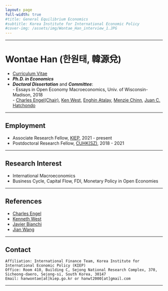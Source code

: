 ```yaml
---
layout: page
full-width: true
#title: General Equilibrium Economics
#subtitle: Korea Institute for International Economic Policy
#cover-img: /assets/img/Wontae_Han_interview_1.JPG
---
```


<hr size="2px">

# Wontae Han (한원태, 韓源兌) 
* [Curriculum Vitae](https://econhanwt.github.io/my_docs/2023_04_WontaeHan_CV.pdf)
* _**Ph.D. in Economics**_ 
* _**Doctoral Dissertation**_ and _**Committee**_: <br>
  -&nbsp;Essays in Open Economy Macroeconomics, Univ. of Wisconsin-Madison, 2018 <br>
  -&nbsp;[Charles Engel(Chair)](https://www.ssc.wisc.edu/~cengel/), [Ken West](https://www.ssc.wisc.edu/~kwest/), [Enghin Atalay](https://enghinatalay.github.io/), [Menzie Chinn](https://www.ssc.wisc.edu/~mchinn/), [Juan C. Hatchondo](https://sites.google.com/site/juancarloshatchondo/)

<hr size="2px">

## Employment 
* Associate Research Fellow, [KIEP](https://www.kiep.go.kr/eng/), 2021 - present 
* Postdoctoral Research Fellow, [CUHK(SZ)](https://sme.cuhk.edu.cn/en), 2018 - 2021 

<hr size="2px">

## Research Interest
* International Macroeconomics 
* Business Cycle, Capital Flow, FDI, Monetary Policy in Open Economies 

<hr size="2px">

## References
* [Charles Engel](https://www.ssc.wisc.edu/~cengel/)
* [Kenneth West](https://www.ssc.wisc.edu/~kwest/)
* [Javier Bianchi](http://www.javierbianchi.com/)
* [Jian Wang](https://jianwang.weebly.com/)

<hr size="2px">

## Contact
```
Affiliation: International Finance Team, Korea Institute for International Economic Policy (KIEP)
Office: Room 410, Building C, Sejong National Research Complex, 370, Sicheong-daero, Sejong-si, South Korea, 30147
Email: hanwontae[at]kiep.go.kr or hanwt2000[at]gmail.com
```

<hr size="2px">
